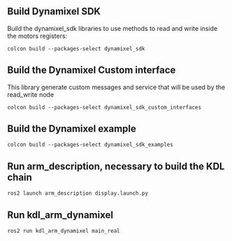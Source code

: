  
## Build Dynamixel SDK
Build the dynamixel_sdk libraries to use methods to read and write inside the motors registers:

```
colcon build --packages-select dynamixel_sdk 
```
## Build the Dynamixel Custom interface
This library generate custom messages and service that will be used by the read_write node

```
colcon build --packages-select dynamixel_sdk_custom_interfaces
```
## Build the Dynamixel example
```
colcon build --packages-select dynamixel_sdk_examples
```

## Run arm_description, necessary to build the KDL chain
```
ros2 launch arm_description display.launch.py
```


## Run kdl_arm_dynamixel
```
ros2 run kdl_arm_dynamixel main_real
```

 